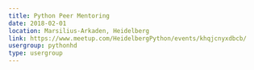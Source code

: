 ```yaml
---
title: Python Peer Mentoring
date: 2018-02-01
location: Marsilius-Arkaden, Heidelberg
link: https://www.meetup.com/HeidelbergPython/events/khqjcnyxdbcb/
usergroup: pythonhd
type: usergroup
---
```


